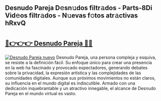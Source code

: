 ## Desnudo Pareja D𝚎sn𝚞dos filtr𝚊dos - Parts-8Di Vid𝚎os filtr𝚊dos - N𝚞evas f𝚘tos atr𝚊ctivas hRxvQ

# <h2><a href="http://mb6q4hc.tromn.icu/?c=Desnudo+Pareja">🔗👉👉👉 Desnudo Pareja 🔗🔗</a></h2>

[![Desnudo Pareja nuevo](https://i.imgur.com/pEAQMta.gif)](http://mb6q4hc.tromn.icu/?c=Desnudo+Pareja)
Desnudo Pareja, una persona compleja y esquiva, se resiste a la definición fácil. Su enfoque único para crear una presencia en la web ha fascinado y provocado espectadores, generando debates sobre la privacidad, la expresión artística y las complejidades de las comunidades digitales. Aunque sus próximos movimientos no están claros, su influencia en el mundo digital es indiscutible. Armado con una dedicación inquebrantable y un atractivo innegable, el alcance de Desnudo Pareja en el mundo virtual es vasto.
